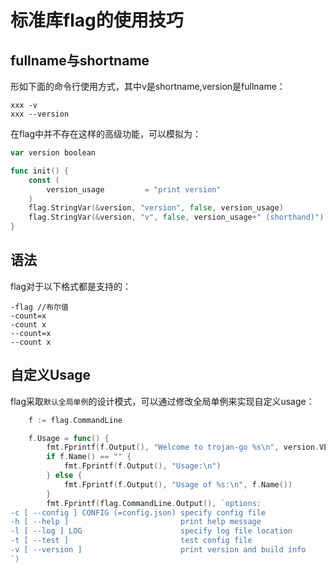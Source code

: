 # 标准库flag的使用技巧
## fullname与shortname

形如下面的命令行使用方式，其中v是shortname,version是fullname：

```
xxx -v
xxx --version
```

在flag中并不存在这样的高级功能，可以模拟为：

```go
var version boolean

func init() {
	const (
		version_usage         = "print version"
	)
	flag.StringVar(&version, "version", false, version_usage)
	flag.StringVar(&version, "v", false, version_usage+" (shorthand)")
}
```

## 语法

flag对于以下格式都是支持的：

```
-flag //布尔值
-count=x
-count x
--count=x
--count x
```

## 自定义Usage

flag采取`默认全局单例`的设计模式，可以通过修改全局单例来实现自定义usage：

```go
	f := flag.CommandLine

	f.Usage = func() {
		fmt.Fprintf(f.Output(), "Welcome to trojan-go %s\n", version.VERSION)
		if f.Name() == "" {
			fmt.Fprintf(f.Output(), "Usage:\n")
		} else {
			fmt.Fprintf(f.Output(), "Usage of %s:\n", f.Name())
		}
		fmt.Fprintf(flag.CommandLine.Output(), `options:
-c [ --config ] CONFIG (=config.json) specify config file
-h [ --help ]                         print help message
-l [ --log ] LOG                      specify log file location
-t [ --test ]                         test config file
-v [ --version ]                      print version and build info
`)
```